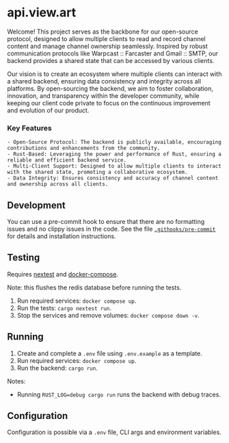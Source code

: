 # api.view.art

Welcome! This project serves as the backbone for our open-source protocol, designed to allow multiple clients to read and record channel content and manage channel ownership seamlessly. Inspired by robust communication protocols like Warpcast :: Farcaster and Gmail :: SMTP, our backend provides a shared state that can be accessed by various clients.

Our vision is to create an ecosystem where multiple clients can interact with a shared backend, ensuring data consistency and integrity across all platforms. By open-sourcing the backend, we aim to foster collaboration, innovation, and transparency within the developer community, while keeping our client code private to focus on the continuous improvement and evolution of our product.

### Key Features

    - Open-Source Protocol: The backend is publicly available, encouraging contributions and enhancements from the community.
    - Rust-Based: Leveraging the power and performance of Rust, ensuring a reliable and efficient backend service.
    - Multi-Client Support: Designed to allow multiple clients to interact with the shared state, promoting a collaborative ecosystem.
    - Data Integrity: Ensures consistency and accuracy of channel content and ownership across all clients.

## Development

You can use a pre-commit hook to ensure that there are no formatting issues and no clippy issues in the code. See the file [`.githooks/pre-commit`](.githooks/pre-commit) for details and installation instructions.

## Testing

Requires [nextest](https://nexte.st/) and [docker-compose](https://docs.docker.com/compose/).

Note: this flushes the redis database before running the tests.

1. Run required services: `docker compose up`.
2. Run the tests: `cargo nextest run`.
3. Stop the services and remove volumes: `docker compose down -v`.

## Running

1. Create and complete a `.env` file using `.env.example` as a template.
2. Run required services: `docker compose up`.
3. Run the backend: `cargo run`.

Notes:

 - Running `RUST_LOG=debug cargo run` runs the backend with debug traces.

## Configuration

Configuration is possible via a `.env` file, CLI args and environment variables.
